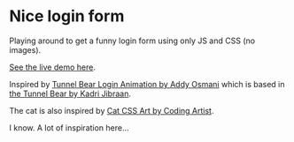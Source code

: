 # Nice login form

Playing around to get a funny login form using only JS and CSS (no images).

[See the live demo here](https://adripanico.github.io/nice-login-form/).

Inspired by [Tunnel Bear Login Animation by Addy Osmani](https://github.com/addyosmani/tunnel-bear-login) which is based in [the Tunnel Bear by Kadri Jibraan](https://www.tunnelbear.com/account/login).

The cat is also inspired by [Cat CSS Art by Coding Artist](https://codingartistweb.com/2023/03/cat-css-art/).

I know. A lot of inspiration here...
